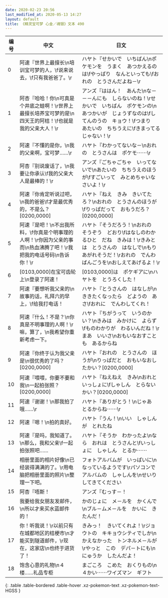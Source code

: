 ```yaml
---
date: 2020-02-23 20:56
last_modified_at: 2020-05-13 14:27
layout: default
title: 《精灵宝可梦 心金／魂银》文本 490
---
```

| 编号 | 中文 | 日文 |
| ---- | ---- | ---- |
| 0 | 阿速『世界上最擅长\n培训宝可梦的人，\f说来说去，\f只有我爸爸了。\r | ハヤト『せかいで　いちばん\nポケモンを　うまく　あつかえるのは\fやっぱり　なんといっても\fおれの　とうさんだよね－\r |
| 1 | 阿杏『哈哈！你\n可真是个井底之蛙啊！\r世界上最擅长培养宝可梦的是\n四天王的阿桔！\f也就是我的父亲大人！\r | アンズ『ははん！　あんた\nな－－－んにも　しらないのね！\rせかいで　いちばん　ポケモンの\nあつかいが　じょうずなのは\fしてんのうの　キョウ！\fつまり　あたいの　ちちうえに\fきまってるじゃない！\r |
| 2 | 阿速『不懂的是你，\n我的父亲啊，宝可梦……\r | ハヤト『わかってないな－\nおれの　とうさんは　ポケモ⋯⋯\r |
| 3 | 阿杏『别说废话了，\n我要让你承认\f我的父亲大人是最棒的！\r | アンズ『ごちゃごちゃ　いってないで\nあたいの　ちちうえのほうが\fすごいって　みとめちゃいなさいよ！\r |
| 4 | 阿速『你肯定听说过吧，\n我的爸爸\f才是最优秀的，不是么？[0200,0000] | ハヤト『ねえ　きみ　きいてたろ？\nおれの　とうさんのほうが\fりっぱだって　おもうだろ？[0200,0000] |
| 5 | 阿速『是吧！\n不出我所料，\f你真是个明事理的人啊！\r你因为父亲的事而\n热血沸腾了吧！\r我把我的电话号码\n告诉你！\r | ハヤト『そうだろう！\nおれの　そうぞう　どおり\fはなしのわかるひと　だね　きみは！\rきみとは　とうさんの　はなしで\nもりあがれそうだ！\rおれの　でんわばんごうを\nおしえてあげるよ！\r |
| 6 | [0103,0000]在宝可齿轮上\n登录了阿速！ | [0103,0000]は　ポケギアに\nハヤトを　とうろくした！ |
| 7 | 阿速『要想听我父亲的\n故事的话，礼拜六的早上，\f给我打电话！ | ハヤト『とうさんの　はなしが\nききたくなったら　どようの　あさ\fおれに　でんわしてくれ！ |
| 8 | 阿速『什么！不是？\n你真是不明事理的人啊！\r嘛，算了，\n我希望你重新考虑一下。 | ハヤト『ちがうって　いうのかい？\nきみは　みかけに　よらず\fものわかりが　わるいんだね！\rまあ　いいさ\nおもいなおすことも　あるからね |
| 9 | 阿速『你终于认为我父亲是\n很优秀的了吗？[0200,0000] | ハヤト『おれの　とうさんの　ほうが\nりっぱだと　おもいなおしたかい？[0200,0000] |
| 10 | 阿速『喂喂，你要不要和我\n一起拍张照？[0200,0000] | ハヤト『ねえねえ　きみ\nおれと　いっしょに\fしゃしん　とらないかい？[0200,0000] |
| 11 | 阿速『谢谢！\n那我拍了哦……\r | ハヤト『ありがとう！\nじゃあ　とるからね⋯⋯\r |
| 12 | 阿速『嗯！\n拍的真好。 | ハヤト『うん！\nいい　しゃしんが　とれたね |
| 13 | 阿速『是吗，我知道了。\n那么，我和父亲\f一起拍张照吧…… | ハヤト『そうか　わかったよ\nなら　おれは　とうさんと\fいっしょに　しゃしん　とるか⋯⋯ |
| 14 | 相册里面的相片好像\n已经装得满满的了。\r用电脑把相册里面的照片\n整理一下吧。 | フォトアルバムが　いっぱいに\nなっているようです\rパソコンで　アルバムの　しゃしんを\nせいり　してきてください |
| 15 | 阿杏『唔斯！ | アンズ『むっす－！ |
| 16 | 我要给我女朋友发邮件，\n所以才来买水蓝邮件的！ | かのじょに　メ－ルを　かくんで\nブル－ムメ－ルを　かいに　きたんだ！ |
| 17 | 你！听我说！\r以前只有在城都地区的桔梗市\n才能买到隧道邮件，\r现在，这家店\n也终于进货了！ | きみっ！　きいてくれよ！\rジョウトの　キキョウシティでしか\nかえなかった　トンネルメ－ルが\rやっと　この　デパ－トにも\nにゅうか　したんだよ！ |
| 18 | 饱含心意的礼物\n４楼……礼品专柜 | まごころ　こめた　おくりもの\n４かい⋯⋯ワイズマン　ギフト |
{: .table .table-bordered .table-hover .xz-pokemon-text .xz-pokemon-text-HGSS }